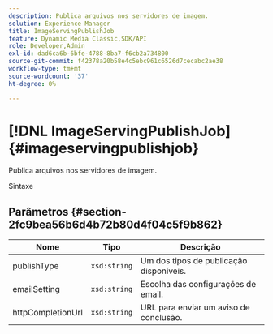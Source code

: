 ```yaml
---
description: Publica arquivos nos servidores de imagem.
solution: Experience Manager
title: ImageServingPublishJob
feature: Dynamic Media Classic,SDK/API
role: Developer,Admin
exl-id: dad6ca6b-6bfe-4788-8ba7-f6cb2a734800
source-git-commit: f42378a20b58e4c5ebc961c6526d7cecabc2ae38
workflow-type: tm+mt
source-wordcount: '37'
ht-degree: 0%

---
```


# [!DNL ImageServingPublishJob]{#imageservingpublishjob}

Publica arquivos nos servidores de imagem.

Sintaxe

## Parâmetros {#section-2fc9bea56b6d4b72b80d4f04c5f9b862}

| Nome | Tipo | Descrição |
|---|---|---|
| publishType | `xsd:string` | Um dos tipos de publicação disponíveis. |
| emailSetting | `xsd:string` | Escolha das configurações de email. |
| httpCompletionUrl | `xsd:string` | URL para enviar um aviso de conclusão. |

